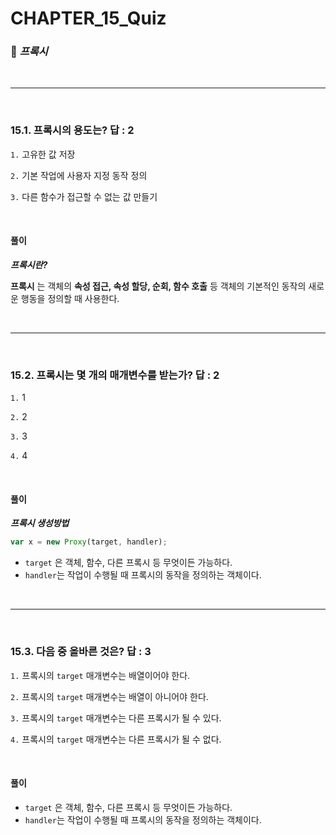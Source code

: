#  CHAPTER_15_Quiz

###  :pencil: ***프록시***

<br>

---

<br>

### 15.1. 프록시의 용도는? 답 : 2

`1.`  고유한 값 저장

`2.`  기본 작업에 사용자 지정 동작 정의

`3.`  다른 함수가 접근할 수 없는 값 만들기

<br>

#### 풀이

***프록시란?***

**프록시** 는 객체의 **속성 접근, 속성 할당, 순회, 함수 호출** 등 객체의 기본적인 동작의 새로운 행동을 정의할 때 사용한다.

<br>

---

<br>

### 15.2. 프록시는 몇 개의 매개변수를 받는가? 답 : 2

`1.`  1

`2.`  2

`3.`  3

`4.`  4

<br>

#### 풀이

***프록시 생성방법***

```javascript
var x = new Proxy(target, handler);
```

- `target` 은 객체, 함수, 다른 프록시 등 무엇이든 가능하다.
- `handler`는 작업이 수행될 때 프록시의 동작을 정의하는 객체이다.

<br>

---

<br>

### 15.3. 다음 중 올바른 것은? 답 : 3

`1.`  프록시의 `target` 매개변수는 배열이어야 한다.

`2.`  프록시의 `target` 매개변수는 배열이 아니어야 한다.

`3.`  프록시의 `target` 매개변수는 다른 프록시가 될 수 있다.

`4.`  프록시의 `target` 매개변수는 다른 프록시가 될 수 없다.

<br>

#### 풀이

- `target` 은 객체, 함수, 다른 프록시 등 무엇이든 가능하다.
- `handler`는 작업이 수행될 때 프록시의 동작을 정의하는 객체이다.

